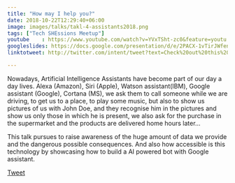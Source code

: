 ```yaml
---
title: "How may I help you?"
date: 2018-10-22T12:29:40+06:00
image: images/talks/takl-4-assistants2018.png
tags: ["Tech SHEssions Meetup"]
youtube    : https://www.youtube.com/watch?v=YVxTSht-zc0&feature=youtu.be&t=10332
googleslides: https://docs.google.com/presentation/d/e/2PACX-1vTirJWfenBWZOVOxvOvb5yuwrs1ekGsCiYJeS3sCskqsq9pZZhEEljO6kXoPRoNWT0E8tADpk1Uk6gb/embed?start=false&loop=false&delayms=3000
linktotweet: http://twitter.com/intent/tweet?text=Check%20out%20this%20talk:%20“How%20may%20I%20help%20you”%20by%20%40beatrizmrg%20%23techshessions&url=https://b3a.dev/talks/techshessionsmeetup-oct-2018/

---
```

Nowadays, Artificial Intelligence Assistants have become part of our day a day lives. Alexa (Amazon), Siri (Apple), Watson assistant(IBM), Google assistant (Google), Cortana (MS), we ask them to call someone while we are driving, to get us to a place, to play some music, but also to show us pictures of us with John Doe, and they recognise him in the pictures and show us only those in which he is present, we also ask for the purchase in the supermarket and the products are delivered home hours later… 

This talk pursues to raise awareness of the huge amount of data we provide and the dangerous possible consequences. And also how accessible is this technology by showcasing how to build a AI powered bot with Google assistant.
<div class="blog-content singleiconp">
    <a href="http://twitter.com/intent/tweet?text=Check%20out%20this%20talk:%20“How%20may%20I%20help%20you”%20by%20%40beatrizmrg%20%23techshessions&url=https://b3a.dev/talks/techshessionsmeetup-oct-2018/" target="_blank" class="talklisticons btn btn-dafault btn-details hvr-bounce-to-right"><i class="ion-social-twitter"></i> Tweet</a>
</div>

<br/>
<br/>
